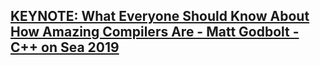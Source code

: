 ## [KEYNOTE: What Everyone Should Know About How Amazing Compilers Are - Matt Godbolt - C++ on Sea 2019](https://www.youtube.com/watch?v=w0sz5WbS5AM)


